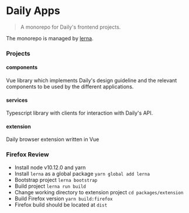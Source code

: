 # Daily Apps

> A monorepo for Daily's frontend projects.

The monorepo is managed by [lerna](https://github.com/lerna/lerna).

### Projects

#### components

Vue library which implements Daily's design guideline and the relevant components
to be used by the different applications.

#### services

Typescript library with clients for interaction with Daily's API.

#### extension

Daily browser extension written in Vue  


### Firefox Review

* Install node v10.12.0 and yarn
* Install `lerna` as a global package `yarn global add lerna` 
* Bootstrap project `lerna bootstrap`
* Build project `lerna run build`
* Change working directory to extension project `cd packages/extension`
* Build Firefox version `yarn build:firefox`
* Firefox build should be located at `dist`


